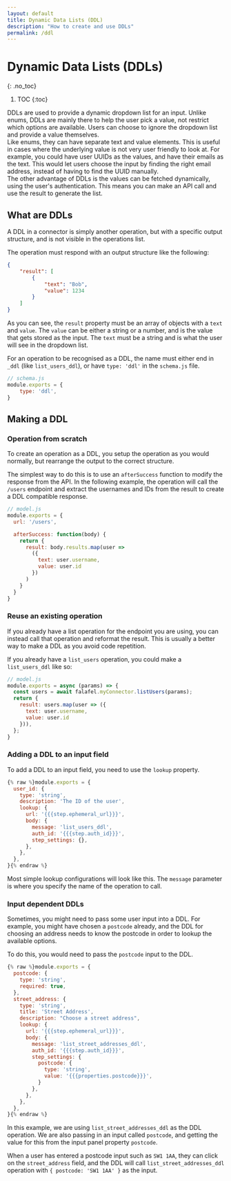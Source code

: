 ```yaml
---
layout: default
title: Dynamic Data Lists (DDL)
description: "How to create and use DDLs"
permalink: /ddl
---
```


# Dynamic Data Lists (DDLs)
{: .no_toc}

1. TOC
{:toc}

DDLs are used to provide a dynamic dropdown list for an input.
Unlike enums, DDLs are mainly there to help the user pick a value, not restrict which options are available.
Users can choose to ignore the dropdown list and provide a value themselves.  
Like enums, they can have separate text and value elements.
This is useful in cases where the underlying value is not very user friendly to look at.
For example, you could have user UUIDs as the values, and have their emails as the text.
This would let users choose the input by finding the right email address, instead of having to find the UUID manually.  
The other advantage of DDLs is the values can be fetched dynamically, using the user's authentication.
This means you can make an API call and use the result to generate the list.

## What are DDLs

A DDL in a connector is simply another operation, but with a specific output structure, and is not visible in the operations list.

The operation must respond with an output structure like the following:

```json
{
    "result": [
        {
            "text": "Bob",
            "value": 1234
        }
    ]
}
```

As you can see, the `result` property must be an array of objects with a `text` and `value`.
The `value` can be either a string or a number, and is the value that gets stored as the input.
The `text` must be a string and is what the user will see in the dropdown list.

For an operation to be recognised as a DDL, the name must either end in `_ddl` (like `list_users_ddl`), or have `type: 'ddl'` in the `schema.js` file.

```js
// schema.js
module.exports = {
    type: 'ddl',
}
```

## Making a DDL

### Operation from scratch

To create an operation as a DDL, you setup the operation as you would normally, but rearrange the output to the correct structure.

The simplest way to do this is to use an `afterSuccess` function to modify the response from the API.
In the following example, the operation will call the `/users` endpoint and extract the usernames and IDs from the result to create a DDL compatible response.


```js
// model.js
module.exports = {
  url: '/users',

  afterSuccess: function(body) {
    return {
      result: body.results.map(user =>
        ({
          text: user.username,
          value: user.id
        })
      )
    }
  }
}
```

### Reuse an existing operation

If you already have a list operation for the endpoint you are using, you can instead call that operation and reformat the result.
This is usually a better way to make a DDL as you avoid code repetition.

If you already have a `list_users` operation, you could make a `list_users_ddl` like so:

```js
// model.js
module.exports = async (params) => {
  const users = await falafel.myConnector.listUsers(params);
  return {
    result: users.map(user => ({
      text: user.username,
      value: user.id
    })),
  };
}
```

### Adding a DDL to an input field

To add a DDL to an input field, you need to use the `lookup` property.

```js
{% raw %}module.exports = {
  user_id: {
    type: 'string',
    description: 'The ID of the user',
    lookup: {
      url: '{{{step.ephemeral_url}}}',
      body: {
        message: 'list_users_ddl',
        auth_id: '{{{step.auth_id}}}',
        step_settings: {},
      },
    },
  },
}{% endraw %}
```

Most simple lookup configurations will look like this.
The `message` parameter is where you specify the name of the operation to call.


### Input dependent DDLs

Sometimes, you might need to pass some user input into a DDL.
For example, you might have chosen a `postcode` already,
and the DDL for choosing an address needs to know the postcode in order to lookup the available options.

To do this, you would need to pass the `postcode` input to the DDL.

```js
{% raw %}module.exports = {
  postcode: {
    type: 'string',
    required: true,
  },
  street_address: {
    type: 'string',
    title: 'Street Address',
    description: "Choose a street address",
    lookup: {
      url: '{{{step.ephemeral_url}}}',
      body: {
        message: 'list_street_addresses_ddl',
        auth_id: '{{{step.auth_id}}}',
        step_settings: {
          postcode: {
            type: 'string',
            value: '{{{properties.postcode}}}',
          }
        },
      },
    },
  },
}{% endraw %}
```

In this example, we are using `list_street_addresses_ddl` as the DDL operation. 
We are also passing in an input called `postcode`, and getting the value for this from the input panel property `postcode`.

When a user has entered a postcode input such as `SW1 1AA`, they can click on the `street_address` field,
and the DDL will call `list_street_addresses_ddl` operation with `{ postcode: 'SW1 1AA' }` as the input.
